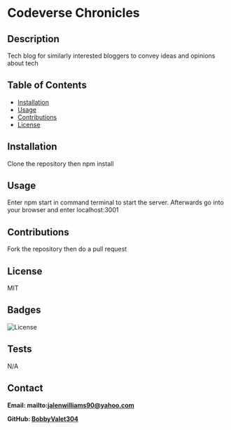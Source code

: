 # Codeverse Chronicles

## Description

Tech blog for similarly interested bloggers to convey ideas and opinions about tech

## Table of Contents

- [Installation](#installation)
- [Usage](#usage)
- [Contributions](#contributions)
- [License](#license)

## Installation

Clone the repository then npm install

## Usage

Enter npm start in command terminal to start the server. Afterwards go into your browser and enter localhost:3001

## Contributions

Fork the repository then do a pull request

## License

MIT

## Badges

![License](https://img.shields.io/badge/license-MIT-blue)

## Tests

N/A

## Contact

**Email: mailto:jalenwilliams90@yahoo.com**

**GitHub: [BobbyValet304](https://github.com/BobbyValet304)**
